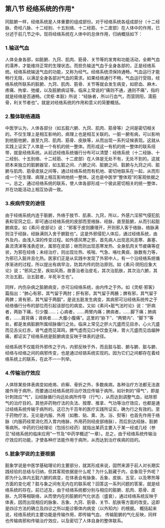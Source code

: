 ## 第八节  经络系统的作用*

同脏腑一样，经络系统是人体重要的组成部份。对于经络系统各组成部分（十二经脉、奇经八脉、十二经别、十五别络、十二经筋、十二皮部）在人体中的作用，已分述于前几节之中。现将经络系统在人体中的总体作用，归纳概括如下：

### 1.输送气血

人体全身各部，如脏腑、九窍、肌肉、筋骨、关节等的发育和功能活动，全赖气血的濡养，才能维持正常的生理状态。而担负输送气血于全身各部的，正是经络系统。经络系统输送气血的功能，又称为经气。经络系统须保持通畅，气血运行才能畅行无阻，以满足全身各部对气血的需求。如果经络通行不畅，气血运行受阻，经络系统所联系的脏腑、九窍、肌肉、筋骨、关节等就会发生病变，如瘀血、麻木、疼痛、拘挛、弛缓，以及脏腑病证等。临床上常说的“痛则不通，通则不痛”，指的就是经络是否通畅。《灵枢·本脏》所说：“经脉者，所以行血气，而营阴阳，濡筋骨，利关节者也”。就是对经络系统的作用和意义的简要概括。

### 2.整体联络通路

中医学认为，人体各部分（如五脏六腑、九窍、肌肉、筋骨等）之间是密切相关的。不仅生理上是相互影响的，病理上也是相互关联的。一脏一腑有病，可以影响到他脏他腑，直至九窍、肌肉、筋骨、皮肤等，从而出现一系列证候表现。这就从实践上证实了人体是一个有机的统一整体。而形成这一有机的统一整体的联系纽带，就是经络系统。从前述经络系统循行分布可以清楚：经络系统（十二经脉、十二经别、十五别络、十二经筋、十二皮部）在人体是无处不有，无处不到的。这就把本来独立的脏腑器官，如五脏之间、六腑之间、脏腑之间、脏腑与九窍之间、脏腑与肌肉、筋骨皮肤之间等，通过经络系统而有机地、密切地联系在一起，从而形成一个在生理、病理上相互影响地统一整体。这也是中医学“整体观”的客观依据之一。总之，通过经络系统的联系，使人体各部形成一个彼此密切相关的统一整体，并在功能活动上相互协调一致。

### 3.疾病传变的途径

由于经络系统内连于脏腑，外络于肢节、肌表、九窍，所以，外感六淫邪气侵犯肌表和官窍之后，即可通过经络系统的皮部而至络脉、经脉，直至脏腑，从而引起脏腑病变。如《素问·皮部论》说：“邪客于皮则腠理开，开则邪入客于络脉，络脉满则注于经脉，经脉满则入舍于腑脏也”。这是外邪侵犯人体后，通过经络系统，由外及内，由浅入深的传变过程。如外感风寒之邪，首先病人出现恶风恶寒、鼻塞、鼻流清涕等浅表症状，属邪在皮部；继而则出现恶寒发热、全身肌肉关节痠痛等症状，为邪在经络；未经治疗，则出现壮热、咳喘、气急、咯吐黄痰、脉数有力等，为邪已入脏并且化热。医家们正是从实践中发现了外邪中人，有一个沿经络系统循序渐进的过程，所以提出有病早治，防其内传的防治原则。如《素问·阴阳应象大论》说；“邪风之至，疾如风雨，故善治者治皮毛，其次治肌肤，其次治六腑，其次治五脏。治五脏者，半死半生也”。

同样，内伤杂病之脏腑病变，亦可沿经络系统，由内传之于外。如《灵枢·邪客》篇指出：“肺心有邪，其气留于两肘；肝有邪，其气留于两腋；脾有邪，其气留于两髀；肾有邪，其气留于两腘”，是说五脏发生病变，其病邪可沿经络系统传之于经络循行分布的部位而引起该部位的病变。又如《素问•脏气法时论》说：“肝病者，两胁下痛，引少腹……；心病者，……两臂内痛；脾病者，……脚下痛；肺病者，……肩背痛；肾病者……大腹小腹痛”。这里的“胁下”、“两臂内”、“脚下”等处，都是发病脏腑所属经脉循行之处。临床上常见之肝火亢盛而见目赤，心火亢盛而见舌尖红赤，肾气虚而见耳鸣，脾气虚而见口中饮食无味，胃火亢盛而见齿龈肿痛，都证实了经络系统是脏腑病变反映于体表的途径。

经络系统不仅能将外邪传之于内，内邪反映于外，而且脏与脏、腑与腑、脏与腑、经络与经络之间的病邪传变，也是通过经铬系统实现的。因为它们之间都存在着经络系统上的联系，在此不一一列举。

### 4.传输治疗效应

人体除某些体表病变如疮疡、疥癣、骨折之外，多数疾病，各种治疗方法都无法直接作用于病所，而要通过经络系统将治疗效应传输于病所。如针刺的“得气”，即是针刺效应“气”，沿经脉循行向远处病所传导（行气），从而达到调整气血，祛除邪气的治疗目的。其他非药物疗法的灸法、按摩、推拿、气功等治疗效应，也都是通过经络系统传输于病所的。这已为千百年的医疗实践所证实，确为行之有效的。至于药物疗法，无论是内服、外用（如敷、贴、熏、洗、浴、熨等）也首先作用于络脉（内服药经胃消化而入胃内络脉，外用药则经皮部络脉），而后到达经脉，脏腑等病所。中药的归经理论（包括引经药）就指出某药主要入于某一经或几经（参见“经络系统的临床应用”一节及“中药学概述”一章）。总之，由于经络系统传输治疗效应的功能，才使各种疗法能作用于病所，从而达到治疗疾病的目的。

### 5.脏象学说的主要根据 

脏象学说是中医学基础理论的主要部分，就其形成来说，固然来源于前人对长期实践经验的总结与归纳，但其客观依据是什么呢？为什么脏藏于内，会象现于外呢？即为什么体内五脏六腑的病变，在体表会有脉象、舌象、皮肤、五官，以及寒热等方面的变化呢？脏与象之间有无内在的联系呢？回答这一系列问题的答案，就是经络系统的存在。前已述及，由于经络系统都分别与相应的脏腑、肌肉、筋骨、皮肤、九窍等相联络，从而使内在的脏腑的气化状态（盛衰），通过经络系统反映于体表，因而出现相应的脉象、舌象、九窍、筋骨、关节、肌肤等方面的改变。这即是四诊方法的确立及四诊之所以能诊察体内病变（以外知内）的根据。 
概括起来说，经络系统的主要功能是传输作用，即传输气血，  传输脏腑的气化反映，同样也传输病邪和传输治疗效应，以及密切了人体自身的整体联系。

